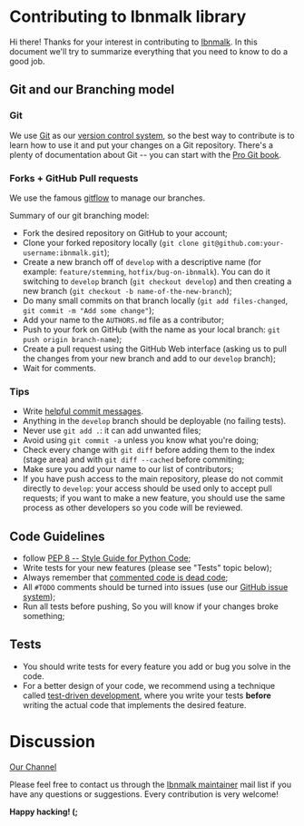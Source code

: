 # Contributing to Ibnmalk library

Hi there! Thanks for your interest in contributing to [Ibnmalk](http://www.ibnmalk.araby360.org/).
In this document we'll try to summarize everything that you need to know to
do a good job.

## Git and our Branching model

### Git

We use [Git](http://git-scm.com/) as our [version control
system](http://en.wikipedia.org/wiki/Revision_control), so the best way to
contribute is to learn how to use it and put your changes on a Git repository.
There's a plenty of documentation about Git -- you can start with the [Pro Git
book](http://git-scm.com/book/).

### Forks + GitHub Pull requests

We use the famous
[gitflow](http://nvie.com/posts/a-successful-git-branching-model/) to manage our
branches.

Summary of our git branching model:
- Fork the desired repository on GitHub to your account;
- Clone your forked repository locally
  (`git clone git@github.com:your-username:ibnmalk.git`);
- Create a new branch off of `develop` with a descriptive name (for example:
  `feature/stemming`, `hotfix/bug-on-ibnmalk`). You can
  do it switching to `develop` branch (`git checkout develop`) and then
  creating a new branch (`git checkout -b name-of-the-new-branch`);
- Do many small commits on that branch locally (`git add files-changed`,
  `git commit -m "Add some change"`);
- Add your name to the `AUTHORS.md` file as a contributor;
- Push to your fork on GitHub (with the name as your local branch:
  `git push origin branch-name`);
- Create a pull request using the GitHub Web interface (asking us to pull the
  changes from your new branch and add to our `develop` branch);
- Wait for comments.


### Tips

- Write [helpful commit
  messages](http://robots.thoughtbot.com/5-useful-tips-for-a-better-commit-message).
- Anything in the `develop` branch should be deployable (no failing tests).
- Never use `git add .`: it can add unwanted files;
- Avoid using `git commit -a` unless you know what you're doing;
- Check every change with `git diff` before adding them to the index (stage
  area) and with `git diff --cached` before commiting;
- Make sure you add your name to our list of contributors;
- If you have push access to the main repository, please do not commit directly
  to `develop`: your access should be used only to accept pull requests; if you
  want to make a new feature, you should use the same process as other
  developers so you code will be reviewed.

## Code Guidelines

- follow [PEP 8 -- Style Guide for Python Code](https://www.python.org/dev/peps/pep-0008/);
- Write tests for your new features (please see "Tests" topic below);
- Always remember that [commented code is dead
  code](http://www.codinghorror.com/blog/2008/07/coding-without-comments.html);
- All `#TODO` comments should be turned into issues (use our
  [GitHub issue system](https://github.com/araby360/ibnmalk/issues));
- Run all tests before pushing, So you will know if your
  changes broke something;

## Tests

- You should write tests for every feature you add or bug you solve in the code.
- For a better design of your code, we recommend using a technique called
[test-driven development](https://en.wikipedia.org/wiki/Test-driven_development),
where you write your tests **before** writing the actual code that implements
the desired feature.

# Discussion

[Our Channel]()

Please feel free to contact us through the [Ibnmalk maintainer](https://github.com/araby360/ibnmalk/blob/develop/AUTHORS.md#original-authors) mail list if
you have any questions or suggestions. Every contribution is very welcome!

**Happy hacking! (;**
